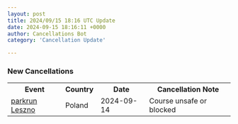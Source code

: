 ```yaml
---
layout: post
title: 2024/09/15 18:16 UTC Update
date: 2024-09-15 18:16:11 +0000
author: Cancellations Bot
category: 'Cancellation Update'

---
```


<h3>New Cancellations</h3>
<div class='hscrollable'>
<table style='width: 100%'>
    <tr>
        <th>Event</th>
        <th>Country</th>
        <th>Date</th>
        <th>Cancellation Note</th>
    </tr>
    <tr>
        <td><a href="https://www.parkrun.pl/leszno">parkrun Leszno</a></td>
        <td>Poland</td>
        <td>2024-09-14</td>
        <td>Course unsafe or blocked</td>
    </tr>
</table>
</div>
